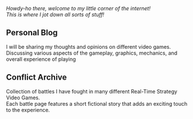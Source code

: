 _*Howdy-ho there, welcome to my little corner of the internet! \
This is where I jot down all sorts of stuff!*_

## Personal Blog
I will be sharing my thoughts and opinions on different video games. \
Discussing various aspects of the gameplay, graphics, mechanics, and overall experience of playing

## Conflict Archive
Collection of battles I have fought in many different Real-Time Strategy Video Games. \
Each battle page features a short fictional story that adds an exciting touch to the experience.
